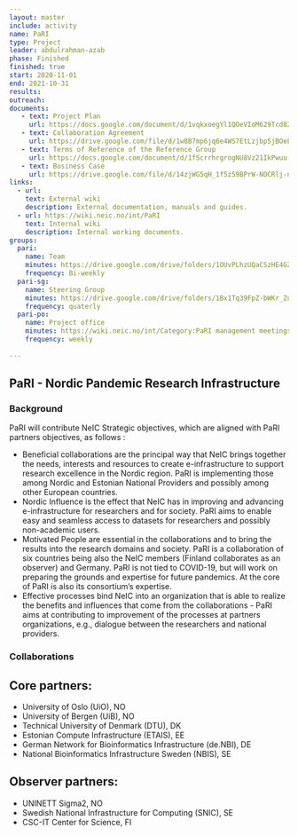 ```yaml
---
layout: master
include: activity
name: PaRI 
type: Project
leader: abdulrahman-azab
phase: Finished
finished: true
start: 2020-11-01
end: 2021-10-31
results: 
outreach: 
documents:
   - text: Project Plan
     url: https://docs.google.com/document/d/1vqkxoegYl1QOeVIoM629Tcd82419OIBnkhgYg1SyeYc/edit?usp=sharing
   - text: Collaboration Agreement 
     url: https://drive.google.com/file/d/1w8B7mp6jq6e4WS7EtLzjbp5jBOeLQmlO/view?usp=sharing
   - text: Terms of Reference of the Reference Group
     url: https://docs.google.com/document/d/1fScrrhrgrogNU8Vz21IkPwuu-RzF-1Izy76VRqOBWyA/edit?usp=sharing
   - text: Business Case
     url: https://drive.google.com/file/d/14zjWG5qH_1f5z59BPrW-NOCRlj-nNVhG/view?usp=sharing
links:
  - url: 
    text: External wiki
    description: External documentation, manuals and guides.
  - url: https://wiki.neic.no/int/PaRI
    text: Internal wiki
    description: Internal working documents.
groups:
  pari:
    name: Team
    minutes: https://drive.google.com/drive/folders/1OUvPLhzUQaCSzHE4GZJ4F0pLxk2ioC6w?usp=sharing
    frequency: Bi-weekly
  pari-sg:
    name: Steering Group
    minutes: https://drive.google.com/drive/folders/1Bx1Tq39FpZ-bWKr_Zu3bHemKGTjOgW-q?usp=sharing
    frequency: quaterly
  pari-po:
    name: Project office
    minutes: https://wiki.neic.no/int/Category:PaRI management meetings 2020 
    frequency: weekly
     
---
```

## PaRI - Nordic Pandemic Research Infrastructure

### Background

PaRI will contribute NeIC Strategic objectives, which are aligned with PaRI partners objectives, as follows :

* Beneficial collaborations are the principal way that NeIC brings together the needs, interests and resources to create e-infrastructure to support research excellence in the Nordic region. PaRI is implementing those among Nordic and Estonian National Providers and possibly among other European countries. 
* Nordic Influence is the effect that NeIC has in improving and advancing e-infrastructure for researchers and for society. PaRI aims to enable easy and seamless access to datasets for researchers and possibly non-academic users.
* Motivated People are essential in the collaborations and to bring the results into the research domains and society. PaRI is a collaboration of six countries being also the NeIC members (Finland collaborates as an observer) and Germany. PaRI is not tied to COVID-19, but will work on preparing the grounds and expertise for future pandemics. At the core of PaRI is also its consortium’s expertise.  
* Effective processes bind NeIC into an organization that is able to realize the benefits and influences that come from the collaborations - PaRI aims at contributing to  improvement of the processes at partners organizations, e.g., dialogue between the researchers and national providers. 


### Collaborations
## Core partners: 
* University of Oslo (UiO), NO 
* University of Bergen (UiB), NO 
* Technical University of Denmark (DTU), DK
* Estonian Compute Infrastructure (ETAIS), EE
* German Network for Bioinformatics Infrastructure (de.NBI), DE
* National Bioinformatics Infrastructure Sweden (NBIS), SE 

## Observer partners: 
* UNINETT Sigma2, NO 
* Swedish National Infrastructure for Computing (SNIC), SE
* CSC-IT Center for Science, FI
